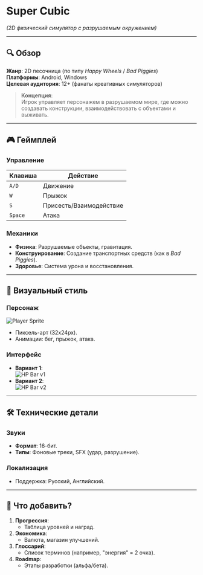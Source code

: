 # Super Cubic  
*(2D физический симулятор с разрушаемым окружением)*  

---

## 🔍 Обзор  
**Жанр**: 2D песочница (по типу *Happy Wheels* / *Bad Piggies*)  
**Платформы**: Android, Windows  
**Целевая аудитория**: 12+ (фанаты креативных симуляторов)  

> **Концепция**:  
> Игрок управляет персонажем в разрушаемом мире, где можно создавать конструкции, взаимодействовать с объектами и выживать.  

---

## 🎮 Геймплей  
### Управление  
| Клавиша | Действие |  
|---------|----------|  
| `A/D`   | Движение |  
| `W`     | Прыжок   |  
| `S`     | Присесть/Взаимодействие |  
| `Space` | Атака    |  

### Механики  
- **Физика**: Разрушаемые объекты, гравитация.  
- **Конструирование**: Создание транспортных средств (как в *Bad Piggies*).  
- **Здоровье**: Система урона и восстановления.  

---

## 🎨 Визуальный стиль  
### Персонаж  
![Player Sprite](player.png)  
- Пиксель-арт (32x24px).  
- Анимации: бег, прыжок, атака.  

### Интерфейс  
- **Вариант 1**:  
  ![HP Bar v1](health-bar-var-1.png)  
- **Вариант 2**:  
  ![HP Bar v2](health-bar-var-2.png)  

---

## 🛠 Технические детали  
### Звуки  
- **Формат**: 16-бит.  
- **Типы**: Фоновые треки, SFX (удар, разрушение).  

### Локализация  
- Поддержка: Русский, Английский.  

---

## 📝 Что добавить?  
1. **Прогрессия**:  
   - Таблица уровней и наград.  
2. **Экономика**:  
   - Валюта, магазин улучшений.  
3. **Глоссарий**:  
   - Список терминов (например, "энергия" = 2 очка).  
4. **Roadmap**:  
   - Этапы разработки (альфа/бета).  